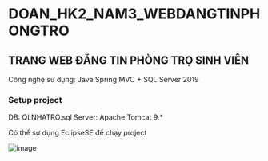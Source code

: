 # DOAN_HK2_NAM3_WEBDANGTINPHONGTRO
## TRANG WEB ĐĂNG TIN PHÒNG TRỌ SINH VIÊN
Công nghệ sử dụng: Java Spring MVC + SQL Server 2019
### Setup project
DB: QLNHATRO.sql
Server: Apache Tomcat 9.* 

Có thể sự dụng EclipseSE để chạy project

![image](https://user-images.githubusercontent.com/58381595/144067421-81a42039-7108-4ebc-9191-752de88c9bd3.png)
